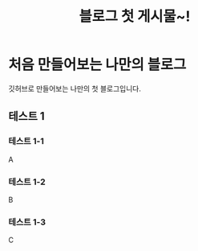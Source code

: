 ﻿---
categories:
  - tutorial
tags:
  - test
title : "블로그 첫 게시물~!"
toc: true
---

# 처음 만들어보는 나만의 블로그
깃허브로 만들어보는 나만의 첫 블로그입니다.

## 테스트 1 

### 테스트 1-1
A
### 테스트 1-2
B
### 테스트 1-3 
C